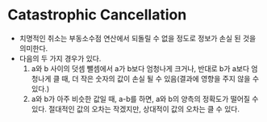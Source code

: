 # Catastrophic Cancellation
- 치명적인 취소는 부동소수점 연산에서 되돌릴 수 없을 정도로 정보가 손실 된 것을 의미한다.
- 다음의 두 가지 경우가 있다.
	1. a와 b 사이의 덧셈 뺄셈에서 a가 b보다 엄청나게 크거나, 반대로 b가 a보다 엄청나게 클 때, 더 작은 숫자의 값이 손실 될 수 있음(결과에 영향을 주지 않을 수 있다.)
	2. a와 b가 아주 비슷한 값일 때, a-b를 하면, a와 b의 양측의 정확도가 떨어질 수 있다. 절대적인 값의 오차는 작겠지만, 상대적이 값의 오차는 클 수 있다.